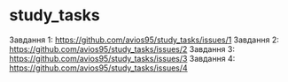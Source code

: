 # study_tasks
Завдання 1: https://github.com/avios95/study_tasks/issues/1
Завдання 2: https://github.com/avios95/study_tasks/issues/2
Завдання 3: https://github.com/avios95/study_tasks/issues/3
Завдання 4: https://github.com/avios95/study_tasks/issues/4
